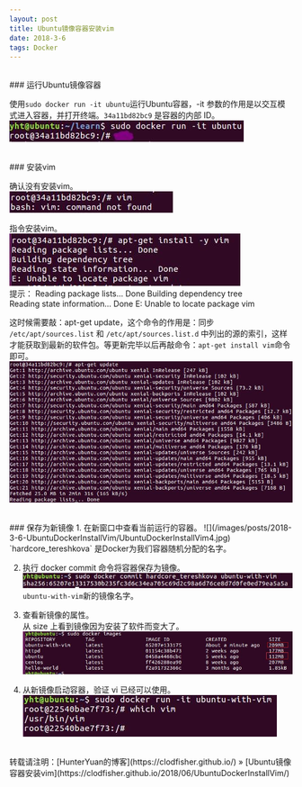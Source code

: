 ```yaml
---
layout: post
title: Ubuntu镜像容器安装vim
date: 2018-3-6 
tags: Docker        
---
```


<br>
### 运行Ubuntu镜像容器    

使用`sudo docker run -it ubuntu`运行Ubuntu容器，-it 参数的作用是以交互模式进入容器，并打开终端。`34a11bd82bc9` 是容器的内部 ID。    
![](/images/posts/2018-3-6-UbuntuDockerInstallVim/UbuntuDockerInstallVim0.jpg)      

<br>
### 安装vim    

确认没有安装vim。     
![](/images/posts/2018-3-6-UbuntuDockerInstallVim/UbuntuDockerInstallVim1.jpg)     

指令安装vim。    
![](/images/posts/2018-3-6-UbuntuDockerInstallVim/UbuntuDockerInstallVim2.jpg)      
提示：
        Reading package lists... Done
        Building dependency tree       
        Reading state information... Done
        E: Unable to locate package vim

这时候需要敲：apt-get update，这个命令的作用是：同步 `/etc/apt/sources.list` 和 `/etc/apt/sources.list.d` 中列出的源的索引，这样才能获取到最新的软件包。等更新完毕以后再敲命令：`apt-get install vim`命令即可。            
![](/images/posts/2018-3-6-UbuntuDockerInstallVim/UbuntuDockerInstallVim3.jpg)     

<br>
### 保存为新镜像    
1. 在新窗口中查看当前运行的容器。    
![](/images/posts/2018-3-6-UbuntuDockerInstallVim/UbuntuDockerInstallVim4.jpg)    
`hardcore_tereshkova` 是Docker为我们容器随机分配的名字。    

2. 执行 docker commit 命令将容器保存为镜像。    
![](/images/posts/2018-3-6-UbuntuDockerInstallVim/UbuntuDockerInstallVim5.jpg)    
`ubuntu-with-vim`新的镜像名字。    

3. 查看新镜像的属性。    
从 size 上看到镜像因为安装了软件而变大了。    
![](/images/posts/2018-3-6-UbuntuDockerInstallVim/UbuntuDockerInstallVim6.jpg)    

4. 从新镜像启动容器，验证 vi 已经可以使用。    
![](/images/posts/2018-3-6-UbuntuDockerInstallVim/UbuntuDockerInstallVim7.jpg)    

<br> 
转载请注明：[HunterYuan的博客](https://clodfisher.github.io/) » [Ubuntu镜像容器安装vim](https://clodfisher.github.io/2018/06/UbuntuDockerInstallVim/)   



   
        
